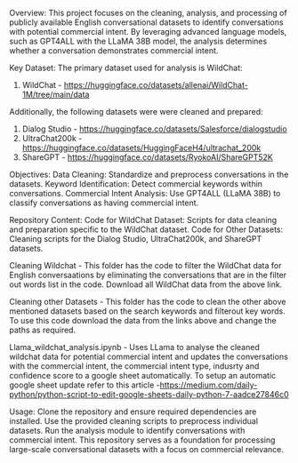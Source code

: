 Overview:
This project focuses on the cleaning, analysis, and processing of publicly available English conversational datasets to identify conversations with potential commercial intent. By leveraging advanced language models, such as GPT4ALL with the LLaMA 38B model, the analysis determines whether a conversation demonstrates commercial intent.

Key Dataset:
The primary dataset used for analysis is WildChat:
1. WildChat - https://huggingface.co/datasets/allenai/WildChat-1M/tree/main/data

Additionally, the following datasets were were cleaned and prepared:

1. Dialog Studio - https://huggingface.co/datasets/Salesforce/dialogstudio
2. UltraChat200k - https://huggingface.co/datasets/HuggingFaceH4/ultrachat_200k
3. ShareGPT - https://huggingface.co/datasets/RyokoAI/ShareGPT52K

Objectives:
Data Cleaning: Standardize and preprocess conversations in the datasets.
Keyword Identification: Detect commercial keywords within conversations.
Commercial Intent Analysis: Use GPT4ALL (LLaMA 38B) to classify conversations as having commercial intent.

Repository Content:
Code for WildChat Dataset: Scripts for data cleaning and preparation specific to the WildChat dataset.
Code for Other Datasets: Cleaning scripts for the Dialog Studio, UltraChat200k, and ShareGPT datasets.

Cleaning Wildchat - 
This folder has the code to filter the WildChat data for English conversaations by eliminating the conversations that are in the filter out words list in the code. Download all WildChat data from the above link.

Cleaning other Datasets - 
This folder has the code to clean the other above mentioned datasets based on the search keywords and filterout key words.
To use this code download the data from the links above and change the paths as required.

Llama_wildchat_analysis.ipynb - Uses LLama to analyse the cleaned wildchat data for potential commercial intent and updates the conversations with the commercial intent, the commercial intent type, indusrty and confidence score to a google sheet automatically. 
To setup an automatic google sheet update refer to this article -https://medium.com/daily-python/python-script-to-edit-google-sheets-daily-python-7-aadce27846c0

Usage:
Clone the repository and ensure required dependencies are installed.
Use the provided cleaning scripts to preprocess individual datasets.
Run the analysis module to identify conversations with commercial intent.
This repository serves as a foundation for processing large-scale conversational datasets with a focus on commercial relevance.